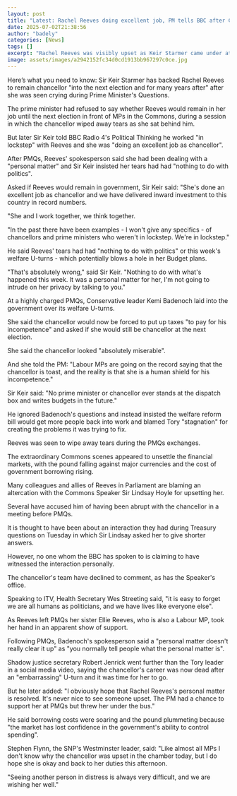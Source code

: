 ```yaml
---
layout: post
title: "Latest: Rachel Reeves doing excellent job, PM tells BBC after Commons tears"
date: 2025-07-02T21:38:56
author: "badely"
categories: [News]
tags: []
excerpt: "Rachel Reeves was visibly upset as Keir Starmer came under attack from Kemi Badenoch over welfare bill U-turn."
image: assets/images/a2942152fc34d0cd1913bb967297c0ce.jpg
---
```


Here’s what you need to know: Sir Keir Starmer has backed Rachel Reeves to remain chancellor "into the next election and for many years after" after she was seen crying during Prime Minister's Questions.

The prime minister had refused to say whether Reeves would remain in her job until the next election in front of MPs in the Commons, during a session in which the chancellor wiped away tears as she sat behind him.

But later Sir Keir told BBC Radio 4's Political Thinking he worked "in lockstep" with Reeves and she was "doing an excellent job as chancellor".

After PMQs, Reeves' spokesperson said she had been dealing with a "personal matter" and Sir Keir insisted her tears had had "nothing to do with politics".

Asked if Reeves would remain in government, Sir Keir said: "She's done an excellent job as chancellor and we have delivered inward investment to this country in record numbers.

"She and I work together, we think together. 

"In the past there have been examples - I won't give any specifics - of chancellors and prime ministers who weren't in lockstep. We're in lockstep."

He said Reeves' tears had had "nothing to do with politics" or this week's welfare U-turns - which potentially blows a hole in her Budget plans.

"That's absolutely wrong," said Sir Keir. "Nothing to do with what's happened this week. It was a personal matter for her, I'm not going to intrude on her privacy by talking to you."

At a highly charged PMQs, Conservative leader Kemi Badenoch laid into the government over its welfare U-turns.

She said the chancellor would now be forced to put up taxes "to pay for his incompetence" and asked if she would still be chancellor at the next election.

She said the chancellor looked "absolutely miserable".

And she told the PM: "Labour MPs are going on the record saying that the chancellor is toast, and the reality is that she is a human shield for his incompetence."

Sir Keir said: "No prime minister or chancellor ever stands at the dispatch box and writes budgets in the future."

He ignored Badenoch's questions and instead insisted the welfare reform bill would get more people back into work and blamed Tory "stagnation" for creating the problems it was trying to fix.

Reeves was seen to wipe away tears during the PMQs exchanges. 

The extraordinary Commons scenes appeared to unsettle the financial markets, with the pound falling against major currencies and the cost of government borrowing rising. 

Many colleagues and allies of Reeves in Parliament are blaming an altercation with the Commons Speaker Sir Lindsay Hoyle for upsetting her.

Several have accused him of having been abrupt with the chancellor in a meeting before PMQs. 

It is thought to have been about an interaction they had during Treasury questions on Tuesday in which Sir Lindsay asked her to give shorter answers.

However, no one whom the BBC has spoken to is claiming to have witnessed the interaction personally.

The chancellor's team have declined to comment, as has the Speaker's office.

Speaking to ITV, Health Secretary Wes Streeting said, "it is easy to forget we are all humans as politicians, and we have lives like everyone else".

As Reeves left PMQs her sister Ellie Reeves, who is also a Labour MP, took her hand in an apparent show of support.

Following PMQs, Badenoch's spokesperson said a "personal matter doesn't really clear it up" as "you normally tell people what the personal matter is".

Shadow justice secretary Robert Jenrick went further than the Tory leader in a social media video, saying the chancellor's career was now dead after an "embarrassing" U-turn and it was time for her to go.

But he later added: "I obviously hope that Rachel Reeves's personal matter is resolved. It's never nice to see someone upset. The PM had a chance to support her at PMQs but threw her under the bus."

He said borrowing costs were soaring and the pound plummeting because "the market has lost confidence in the government's ability to control spending". 

Stephen Flynn, the SNP's Westminster leader, said: "Like almost all MPs I don't know why the chancellor was upset in the chamber today, but I do hope she is okay and back to her duties this afternoon.

"Seeing another person in distress is always very difficult, and we are wishing her well." 

